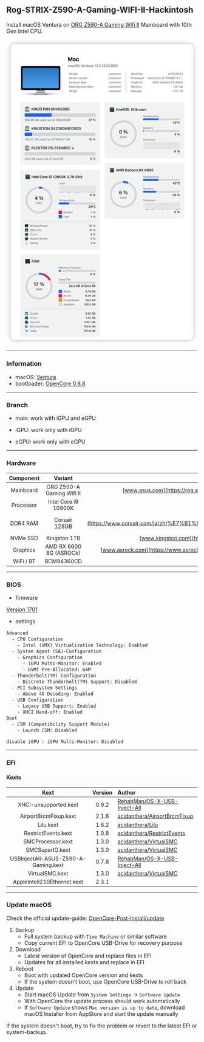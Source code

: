## Rog-STRIX-Z590-A-Gaming-WIFI-II-Hackintosh

Install macOS Ventura on [ORG Z590-A Gaming Wifi II](https://rog.asus.com/motherboards/rog-strix/rog-strix-z590-a-gaming-wifi-ii-model/) Mainboard with 10th Gen Intel CPU.

![snaphot](docs/snaphot.png)

---

### Information 

- macOS: [Ventura](https://www.apple.com/macos/ventura/)
- bootloader: [OpenCore 0.8.8](https://github.com/acidanthera/OpenCorePkg/releases/tag/0.8.8)

---

### Branch

- main: work with iGPU and eGPU

- iGPU: work only with iGPU

- eGPU: work only with eGPU

---


### Hardware

| Component    | Variant                   | Link                                                                                                                                         |
|:------------:|:-------------------------:|:--------------------------------------------------------------------------------------------------------------------------------------------:|
| Mainboard    | ORG Z590-A Gaming Wifi II | [www.asus.com](https://rog.asus.com/motherboards/rog-strix/rog-strix-z590-a-gaming-wifi-ii-model/)                                           |
| Processor    | Intel Core i9 10900K      | [ark.intel.com](https://ark.intel.com/content/www/us/en/ark/products/199332/intel-core-i910900k-processor-20m-cache-up-to-5-30-ghz.html)     |
| DDR4 RAM     | Corsair 128GB   | [www.corsair.com](https://www.corsair.com/ja/zh/%E7%B1%BB%E5%88%AB/%E4%BA%A7%E5%93%81/%E5%86%85%E5%AD%98/VENGEANCE-LPX/p/CMK128GX4M4A2666C16)|
| NVMe SSD     | Kingston 1TB              | [www.kingston.com](https://www.kingston.com.cn/en/ssd/dc1000b-data-center-boot-ssd)                                                          |
| Graphics     | AMD RX 6600 8G (ASROCk)   | [www.asrock.com](https://www.asrock.com/Graphics-Card/AMD/Radeon%20RX%206600%20Challenger%20D%208GB/)                                        |
| WiFi / BT    | BCM94360CD                | [taobao](https://m.tb.cn/h.UXkgkEk?tk=SmoX2D0F2aq)                                                                                           |


---

### BIOS 

- firmware 

[Version 1701](https://rog.asus.com.cn/motherboards/rog-strix/rog-strix-z590-a-gaming-wifi-ii-model/helpdesk_bios/)

- settings

```
Advanced
  - CPU Configuration
    - Intel (VMX) Virtualization Technology: Enabled
  - System Agent (SA)-Configuration
    - Graphics Configuration
      - iGPU Multi-Monitor: Enabled
      - DVMT Pre-Allocated: 64M
  - Thunderbolt(TM) Configuration
    - Discrete Thunderbolt(TM) Support: Disabled
  - PCI Subsystem Settings
    - Above 4G Decoding: Enabled
  - USB Configuration
    - Legacy USB Support: Enabled
    - XHCI Hand-off: Enabled
Boot
  - CSM (Compatibility Support Module)
    - Launch CSM: Disabled
```

```
disable iGPU : iGPU Multi-Monitor: Disabled
```

---

### EFI 

#### Kexts

| Kext                                 | Version| Author                                                                                                             |
|:------------------------------------:|:------:|:------------------------------------------------------------------------------------------------------------------ |
| XHCI-unsupported.kext                | 0.9.2  | [RehabMan/OS-X-USB-Inject-All](https://github.com/RehabMan/OS-X-USB-Inject-All/tree/master/XHCI-unsupported.kext)  |
| AirportBrcmFixup.kext                | 2.1.6  | [acidanthera/AirportBrcmFixup](https://github.com/acidanthera/AirportBrcmFixup/releases)                           |
| Lilu.kext                            | 1.6.2  | [acidanthera/Lilu](https://github.com/acidanthera/Lilu/releases)                                                   |
| RestrictEvents.kext                  | 1.0.8  | [acidanthera/RestrictEvents](https://github.com/acidanthera/RestrictEvents)                                        |
| SMCProcessor.kext                    | 1.3.0  | [acidanthera/VirtualSMC](https://github.com/acidanthera/VirtualSMC/releases)                                       |
| SMCSuperIO.kext                      | 1.3.0  | [acidanthera/VirtualSMC](https://github.com/acidanthera/VirtualSMC/releases)                                       |
| USBInjectAll-ASUS-Z590-A-Gaming.kext | 0.7.8  | [RehabMan/OS-X-USB-Inject-All](https://github.com/RehabMan/OS-X-USB-Inject-All)                                    |
| VirtualSMC.kext                      | 1.3.0  | [acidanthera/VirtualSMC](https://github.com/acidanthera/VirtualSMC/releases)                                       |
| AppleIntelI210Ethernet.kext          | 2.3.1  |                                                                                                                    |

---

### Update macOS

Check the official update-guide: [OpenCore-Post-Install/update](https://dortania.github.io/OpenCore-Post-Install/universal/update.html)

1. Backup
   - Full system backup with `Time Machine` or similar software
   - Copy current EFI to OpenCore USB-Drive for recovery purpose
2. Download
   - Latest version of OpenCore and replace files in EFI
   - Updates for all installed kexts and replace in EFI
3. Reboot
   - Boot with updated OpenCore version and kexts
   - If the system doesn't boot, use OpenCore USB-Drive to roll back
4. Update
   - Start macOS Update from `System Settings` -> `Software Update`
   - With OpenCore the update process should work automatically
   - If `Software Update` shows `Mac version is up to date`, download macOS Installer from AppStore and start the update manually

If the system doesn't boot, try to fix the problem or revert to the latest EFI or system-backup.
